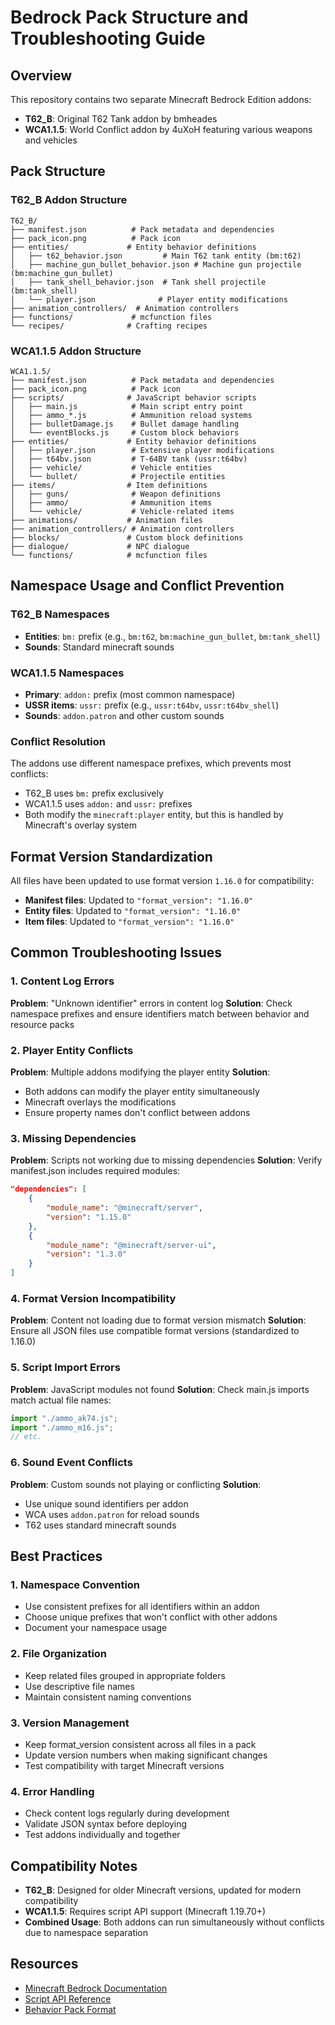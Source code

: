 # Bedrock Pack Structure and Troubleshooting Guide

## Overview
This repository contains two separate Minecraft Bedrock Edition addons:
- **T62_B**: Original T62 Tank addon by bmheades
- **WCA1.1.5**: World Conflict addon by 4uXoH featuring various weapons and vehicles

## Pack Structure

### T62_B Addon Structure
```
T62_B/
├── manifest.json          # Pack metadata and dependencies
├── pack_icon.png          # Pack icon
├── entities/             # Entity behavior definitions
│   ├── t62_behavior.json         # Main T62 tank entity (bm:t62)
│   ├── machine_gun_bullet_behavior.json # Machine gun projectile (bm:machine_gun_bullet)
│   ├── tank_shell_behavior.json  # Tank shell projectile (bm:tank_shell)
│   └── player.json              # Player entity modifications
├── animation_controllers/  # Animation controllers
├── functions/             # mcfunction files
└── recipes/              # Crafting recipes
```

### WCA1.1.5 Addon Structure
```
WCA1.1.5/
├── manifest.json          # Pack metadata and dependencies
├── pack_icon.png          # Pack icon
├── scripts/              # JavaScript behavior scripts
│   ├── main.js            # Main script entry point
│   ├── ammo_*.js          # Ammunition reload systems
│   ├── bulletDamage.js    # Bullet damage handling
│   └── eventBlocks.js     # Custom block behaviors
├── entities/             # Entity behavior definitions
│   ├── player.json        # Extensive player modifications
│   ├── t64bv.json         # T-64BV tank (ussr:t64bv)
│   ├── vehicle/           # Vehicle entities
│   └── bullet/            # Projectile entities
├── items/                # Item definitions
│   ├── guns/              # Weapon definitions
│   ├── ammo/              # Ammunition items
│   └── vehicle/           # Vehicle-related items
├── animations/           # Animation files
├── animation_controllers/ # Animation controllers
├── blocks/               # Custom block definitions
├── dialogue/             # NPC dialogue
└── functions/            # mcfunction files
```

## Namespace Usage and Conflict Prevention

### T62_B Namespaces
- **Entities**: `bm:` prefix (e.g., `bm:t62`, `bm:machine_gun_bullet`, `bm:tank_shell`)
- **Sounds**: Standard minecraft sounds

### WCA1.1.5 Namespaces
- **Primary**: `addon:` prefix (most common namespace)
- **USSR items**: `ussr:` prefix (e.g., `ussr:t64bv`, `ussr:t64bv_shell`)
- **Sounds**: `addon.patron` and other custom sounds

### Conflict Resolution
The addons use different namespace prefixes, which prevents most conflicts:
- T62_B uses `bm:` prefix exclusively
- WCA1.1.5 uses `addon:` and `ussr:` prefixes
- Both modify the `minecraft:player` entity, but this is handled by Minecraft's overlay system

## Format Version Standardization

All files have been updated to use format version `1.16.0` for compatibility:
- **Manifest files**: Updated to `"format_version": "1.16.0"`
- **Entity files**: Updated to `"format_version": "1.16.0"`
- **Item files**: Updated to `"format_version": "1.16.0"`

## Common Troubleshooting Issues

### 1. Content Log Errors
**Problem**: "Unknown identifier" errors in content log
**Solution**: Check namespace prefixes and ensure identifiers match between behavior and resource packs

### 2. Player Entity Conflicts
**Problem**: Multiple addons modifying the player entity
**Solution**: 
- Both addons can modify the player entity simultaneously
- Minecraft overlays the modifications
- Ensure property names don't conflict between addons

### 3. Missing Dependencies
**Problem**: Scripts not working due to missing dependencies
**Solution**: Verify manifest.json includes required modules:
```json
"dependencies": [
    {
        "module_name": "@minecraft/server",
        "version": "1.15.0"
    },
    {
        "module_name": "@minecraft/server-ui",
        "version": "1.3.0"
    }
]
```

### 4. Format Version Incompatibility
**Problem**: Content not loading due to format version mismatch
**Solution**: Ensure all JSON files use compatible format versions (standardized to 1.16.0)

### 5. Script Import Errors
**Problem**: JavaScript modules not found
**Solution**: Check main.js imports match actual file names:
```javascript
import "./ammo_ak74.js";
import "./ammo_m16.js";
// etc.
```

### 6. Sound Event Conflicts
**Problem**: Custom sounds not playing or conflicting
**Solution**: 
- Use unique sound identifiers per addon
- WCA uses `addon.patron` for reload sounds
- T62 uses standard minecraft sounds

## Best Practices

### 1. Namespace Convention
- Use consistent prefixes for all identifiers within an addon
- Choose unique prefixes that won't conflict with other addons
- Document your namespace usage

### 2. File Organization
- Keep related files grouped in appropriate folders
- Use descriptive file names
- Maintain consistent naming conventions

### 3. Version Management
- Keep format_version consistent across all files in a pack
- Update version numbers when making significant changes
- Test compatibility with target Minecraft versions

### 4. Error Handling
- Check content logs regularly during development
- Validate JSON syntax before deploying
- Test addons individually and together

## Compatibility Notes

- **T62_B**: Designed for older Minecraft versions, updated for modern compatibility
- **WCA1.1.5**: Requires script API support (Minecraft 1.19.70+)
- **Combined Usage**: Both addons can run simultaneously without conflicts due to namespace separation

## Resources

- [Minecraft Bedrock Documentation](https://docs.microsoft.com/en-us/minecraft/creator/)
- [Script API Reference](https://docs.microsoft.com/en-us/minecraft/creator/scriptapi/)
- [Behavior Pack Format](https://docs.microsoft.com/en-us/minecraft/creator/reference/content/behaviorpackreference/)